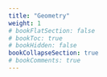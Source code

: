 ```yaml
---
title: "Geometry"
weight: 1
# bookFlatSection: false
# bookToc: true
# bookHidden: false
bookCollapseSection: true
# bookComments: true
---
```

